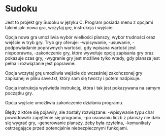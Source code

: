 # Sudoku
Jest to projekt gry Sudoku w języku C.
Program posiada menu z opcjami takimi jak: nowa gra, wczytaj grę, instrukcja i wyjście.

Opcja nowa gra umożliwia wybór wielkości planszy, wybór trudności oraz wejście w tryb gry.
Tryb gry oferuje:
-wpisywanie, 
-usuwanie, 
-podpowiadanie poprawnych wartości, gdy wpisana wartość jest niepoprawna,
-zakończenie gry, które wywołuje opcję zapisania gry oraz pokazuje czas gry,
-wygranie gry jest możliwe tylko wtedy, gdy plansza jest pełna i rozwiązanie jest poprawne.

Opcja wczytaj grę umożliwia wejście do wcześniej zakończonej gry zapisanej w pliku save.txt, który sam się tworzy i potem nadpisuje.

Opcja instrukcja wyświetla instrukcję, która i tak jest pokazywana na samym początku gry.

Opcja wyjście umożliwia zakończenie działania programu.

Błędy z które się pojawiły, ale zostały rozwiązane: 
-wpisywanie typu char powodowało zapętlenie się programu, 
-po usuwaniu liczb z planszy nie dało się wygrać gry, 
-generowanie planszy, żeby była czytelna, 
-komunikaty ostrzegające przed potencjalnie niebezpiecznymi funkcjami.
